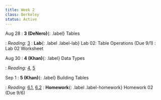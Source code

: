 ```yaml
---
title: Week 2
class: Berkeley
status: Active
---
```


Aug 28
: **3 (DeNero)**{: .label} Tables
  <!-- : [Slides]() &#8226; [Demos]() &#8226; [Video]() -->
: *Reading:* [3](https://inferentialthinking.com/chapters/03/programming-in-python.html)
: **Lab**{: .label .label-lab} Lab 02: Table Operations (Due 9/1)
  : Lab 02 Worksheet

Aug 30
: **4 (Khan)**{: .label} Data Types
  <!-- : [Slides]() &#8226; [Demos]() &#8226; [Video]() -->
: *Reading:* [4](https://inferentialthinking.com/chapters/04/Data_Types.html), [5](https://inferentialthinking.com/chapters/05/Sequences.html)

Sep 1
: **5 (Khan)**{: .label} Building Tables
  <!-- : [Slides]() &#8226; [Demos]() &#8226; [Video]() -->
: *Reading:* [6.1](https://inferentialthinking.com/chapters/06/1/Sorting_Rows.html), [6.2](https://inferentialthinking.com/chapters/06/2/Selecting_Rows.html)
: **Homework**{: .label .label-homework} Homework 02 (Due 9/6)
